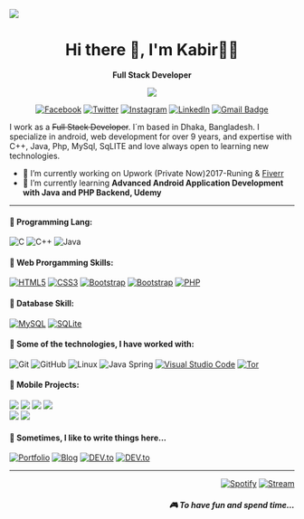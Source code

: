 [![](https://raw.githubusercontent.com/adamlston/admalston/master/profile_light.gif)]()<!-- If you want the template for my gif, email me! -->

<h1 align='center'> Hi there 👋, I'm Kabir👩‍💻 </h1>
<p align='center'><b>Full Stack Developer</b></p>

<p align='center'>
  <a href="#"><img src="https://visitor-badge.glitch.me/badge?page_id=n3o-d4rk3r??style=for-the-badge&logo=appveyor"></a>
</p>
<p align='center'>
 <a href="https://www.facebook.com/ictd.kabir" target="_blank"><img src="https://img.shields.io/badge/Facebook-%231877F2.svg?&amp;style=flat-square&amp;logo=facebook&amp;logoColor=white" alt="Facebook"></a> <a href="https://twitter.com/ictd_kabir" target="_blank"><img src="https://img.shields.io/badge/twitter-%231DA1F2.svg?&amp;style=flat-square&amp;logo=linkedin&amp;logoColor=white" alt="Twitter"></a> <a href="https://www.instagram.com/ictd.kabir" target="_blank"><img src="https://img.shields.io/badge/Instagram-%23E4405F.svg?&amp;style=flat-square&amp;logo=instagram&amp;logoColor=white" alt="Instagram"></a> <a href="https://www.linkedin.com/in/ictd-kabir/" target="_blank"><img src="https://img.shields.io/badge/LinkedIn-%230077B5.svg?&amp;style=flat-square&amp;logo=linkedin&amp;logoColor=white" alt="LinkedIn"></a> <a href="mailto:akabir.csesub@yahoo.com"><img src="https://img.shields.io/badge/-Gmail-c14438?style=flat-square&amp;logo=Gmail&amp;logoColor=white&amp;link=mailto:akabir.csesub@yahoo.com" alt="Gmail Badge"></a>
</p>

I work as a ~~Full Stack Developer~~. I´m based in Dhaka, Bangladesh. I specialize in android, web development for over 9 years, and expertise with C++, Java, Php, MySql, SqLITE and love always open to learning new technologies.

- 🔭 I’m currently working on Upwork (Private Now)2017-Runing & [Fiverr](https://www.fiverr.com/ictdkabir2011)
- 🌱 I’m currently learning **Advanced Android Application Development with Java and PHP Backend, Udemy**

<hr>

<h4>💬 Programming Lang:</h4>

![C](https://img.shields.io/badge/-C-000?&logo=C)
![C++](https://img.shields.io/badge/-C++-000?&logo=c%2b%2b&logoColor=00599C)
![Java](https://img.shields.io/badge/-Java-000?&logo=Java&logoColor=007396)

<h4>💬 Web Prorgamming Skills:</h4>

 <p><a href="https://github.com/n3o-d4rk3r/"><img src="https://img.shields.io/badge/-HTML5-E34F26?style=flat-square&amp;logo=html5&amp;logoColor=white&amp;link=https://github.com/n3o-d4rk3r/" alt="HTML5"></a>
<a href="https://github.com/n3o-d4rk3r/"><img src="https://img.shields.io/badge/-CSS3-1572B6?style=flat-square&amp;logo=css3&amp;link=https://github.com/n3o-d4rk3r/" alt="CSS3"></a>
 <a href="https://github.com/n3o-d4rk3r/"><img src="https://img.shields.io/badge/-JavaScript-000000?style=flat&amp;logo=javascript&amp;link=https://github.com/n3o-d4rk3r/" alt="Bootstrap"></a>
<a href="https://github.com/n3o-d4rk3r/"><img src="https://img.shields.io/badge/-Bootstrap-563D7C?style=flat-square&amp;logo=bootstrap&amp;link=https://github.com/n3o-d4rk3r/" alt="Bootstrap"></a>
<a href="https://github.com/n3o-d4rk3r/"><img src="https://img.shields.io/badge/-PHP-336791?style=flat-square&amp;logo=postgresql&amp;link=https://github.com/n3o-d4rk3r/" alt="PHP"></a></p>

<h4>💬 Database Skill:</h4>
<a href="https://github.com/n3o-d4rk3r/"><img src="https://img.shields.io/badge/-MySQL-black?style=flat-square&amp;logo=mysql&amp;link=https://github.com/n3o-d4rk3r/" alt="MySQL"></a> <a href="https://github.com/n3o-d4rk3r/"><img src="https://img.shields.io/badge/-SQLite-336791?style=flat-square&amp;logo=postgresql&amp;link=https://github.com/n3o-d4rk3r/" alt="SQLite"></a>


<h4>💬 Some of the technologies, I have worked with:</h4>
<p><img src="https://img.shields.io/badge/-Git-000000?style=flat&amp;logo=git&amp;logoColor=F05032" alt="Git">
<img src="https://img.shields.io/badge/-GitHub-000000?style=flat&amp;logo=github&amp;logoColor=FFFFFF" alt="GitHub">
<img src="https://img.shields.io/badge/-Linux-000000?style=flat&amp;logo=linux&amp;logoColor=FCC624" alt="Linux">
<img src="https://img.shields.io/badge/-Spring-000000?style=flat&amp;logo=spring&amp;logoColor=6DB33F" alt="Java Spring">
<a href="https://github.com/microsoft/vscode"><img src="https://img.shields.io/badge/-VSCode-000000?style=flat&amp;logo=visual-studio-code&amp;logoColor=007ACC" alt="Visual Studio Code"></a> <a href="https://www.torproject.org/"><img src="https://img.shields.io/badge/-Tor-000000?style=flat&amp;logo=tor&amp;logoColor=7E4798" alt="Tor"></a></p>


<h4>💬 Mobile Projects:</h4>

[![](https://img.shields.io/badge/-🩸%20ABCKids-000)](https://github.com/n3o-d4rk3r/Application-Development-Projects/tree/master/Android%20Studio%20Projects/ABCKids)
[![](https://img.shields.io/badge/-🌊%20Pukki%20Fly-000)](https://github.com/n3o-d4rk3r/Application-Development-Projects/tree/master/Android%20Studio%20Projects/PukkiFly)
[![](https://img.shields.io/badge/-🗂%20QR%20Scanner%20-000)](https://github.com/n3o-d4rk3r/Application-Development-Projects/tree/master/Android%20Studio%20Projects/QRScanner)
[![](https://img.shields.io/badge/-💉%20QuoteLOVE%20Pro-000)](https://github.com/n3o-d4rk3r/Application-Development-Projects/tree/master/Android%20Studio%20Projects/QuoteLOVE%20Pro)</br>
[![](https://img.shields.io/badge/-🛡%20SpeedMeter%20Pro-000)](https://github.com/n3o-d4rk3r/Application-Development-Projects/tree/master/Android%20Studio%20Projects/SpeeedMeterPro)
[![](https://img.shields.io/badge/-🗂%20SUBian%20%20-000)](https://github.com/n3o-d4rk3r/Application-Development-Projects/tree/master/Android%20Studio%20Projects/SUBian)
<p align='right'>
<h4>💬 Sometimes, I like to write things here...</h4>
<a href="https://n3o-d4rk3r.github.io/" target="_blank"><img src="https://img.shields.io/badge/Portfolio-%23000000.svg?&amp;style=flat-square&amp;logo=steam&amp;logoColor=white" alt="Portfolio"></a>
<a href="https://aryankabir.blogspot.com/" target="_blank"><img src="https://img.shields.io/badge/-My%20Blog-%23000000?&amp;style=flat-square&amp;logo=steam&amp;logoColor=white" alt="Blog"></a>
<a href="https://dev.to/n3od4rk3r/" target="_blank"><img src="https://img.shields.io/badge/DEV-%230A0A0A.svg?&amp;style=flat-square&amp;logo=DEV.to&amp;logoColor=white" alt="DEV.to"></a>
<a href="https://medium.com/@n3od4rk3r/" target="_blank"><img src="https://img.shields.io/badge/Medium-%2312100E.svg?&amp;style=flat-square&amp;logo=Medium&amp;logoColor=white" alt="DEV.to"></a>

<hr>
<p align="right">
<a href="https://open.spotify.com/playlist/2w8GYqYdH6ve3g0nGcJcgE?si=7bCl8yynR2Saz4VPR6mDXQ" target="_blank"><img src="https://img.shields.io/badge/Spotify-%231ED760.svg?&amp;style=flat-square&amp;logo=spotify&amp;logoColor=white" alt="Spotify"></a> <a href="steamcommunity.com/id/n3o-d4rk3r" target="_blank"><img src="https://img.shields.io/badge/Steam-%23000000.svg?&amp;style=flat-square&amp;logo=steam&amp;logoColor=white" alt="Stream"></a> <h5 align="right">🎮 To have fun and spend time...</h5>
</p>
